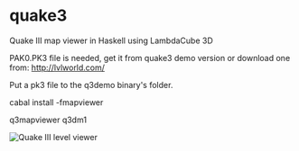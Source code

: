 # quake3

Quake III map viewer in Haskell using LambdaCube 3D

PAK0.PK3 file is needed, get it from quake3 demo version or download one from: http://lvlworld.com/

Put a pk3 file to the q3demo binary's folder.

cabal install -fmapviewer

q3mapviewer q3dm1

![Quake III level viewer](https://raw.githubusercontent.com/csabahruska/quake3/master/lambdacube-dsl-quake3.jpg)

